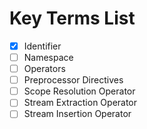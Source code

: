 # Key Terms List

- [x] Identifier
- [ ] Namespace
- [ ] Operators
- [ ] Preprocessor Directives
- [ ] Scope Resolution Operator
- [ ] Stream Extraction Operator
- [ ] Stream Insertion Operator
